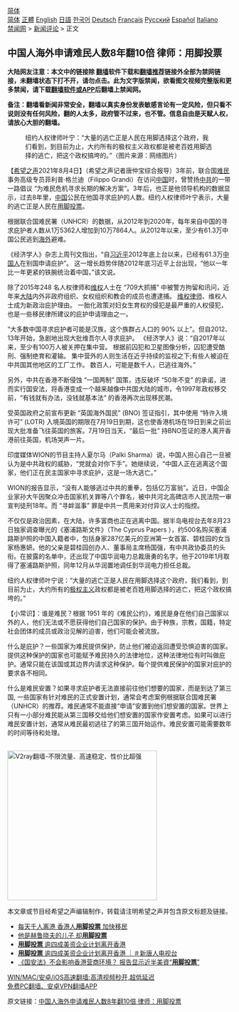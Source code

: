  <!-- 面包屑导航 --> <div class="breadcrumb"><!-- GTranslate: https://gtranslate.io/ -->  <div class="switcher notranslate">  <div class="selected">  <a href="#" onclick="return false;"> 简体</a>  </div>  <div class="option">  <a href="https://www.bannedbook.org" onclick="doGTranslate('zh-CN|zh-CN');jQuery('div.switcher div.selected a').html(jQuery(this).html());return false;" title="简体中文" class="nturl selected"> 简体</a>  <a href="https://www.bannedbook.org/zh-tw/" onclick="doGTranslate('zh-CN|zh-TW');jQuery('div.switcher div.selected a').html(jQuery(this).html());return false;" title="繁體中文" class="nturl"> 正體</a>  <a href="https://www.bannedbook.org/en/" onclick="doGTranslate('zh-CN|en');jQuery('div.switcher div.selected a').html(jQuery(this).html());return false;" title="English" class="nturl"> English</a>  <a href="https://www.bannedbook.org/ja/" onclick="doGTranslate('zh-CN|ja');jQuery('div.switcher div.selected a').html(jQuery(this).html());return false;" title="日本語" class="nturl"> 日語</a>  <a href="https://www.bannedbook.org/ko/" onclick="doGTranslate('zh-CN|ko');jQuery('div.switcher div.selected a').html(jQuery(this).html());return false;" title="한국어" class="nturl"> 한국어</a>  <a href="https://www.bannedbook.org/de/" onclick="doGTranslate('zh-CN|de');jQuery('div.switcher div.selected a').html(jQuery(this).html());return false;" title="Deutsch" class="nturl"> Deutsch</a>  <a href="https://www.bannedbook.org/fr/" onclick="doGTranslate('zh-CN|fr');jQuery('div.switcher div.selected a').html(jQuery(this).html());return false;" title="Français" class="nturl"> Français</a>  <a href="https://www.bannedbook.org/ru/" onclick="doGTranslate('zh-CN|ru');jQuery('div.switcher div.selected a').html(jQuery(this).html());return false;" title="Русский" class="nturl"> Русский</a>  <a href="https://www.bannedbook.org/es/" onclick="doGTranslate('zh-CN|es');jQuery('div.switcher div.selected a').html(jQuery(this).html());return false;" title="Español" class="nturl"> Español</a>  <a href="https://www.bannedbook.org/it/" onclick="doGTranslate('zh-CN|it');jQuery('div.switcher div.selected a').html(jQuery(this).html());return false;" title="Italiano" class="nturl"> Italiano</a>  </div>  </div>      <div class='breadcrumb-sub'><!-- Breadcrumb NavXT 6.3.0 --> <a href="https://www.bannedbook.org/" class="home">禁闻网</a> &gt; <a href="https://www.bannedbook.org/bnews/comments/" class="category">新闻评论</a> &gt; 正文</div></div><h2>中国人海外申请难民人数8年翻10倍 律师：用脚投票</h2> <p class="notice"><b>大陆网友注意：本文中的链接除 <a href="https://github.com/bannedbook/fanqiang" >翻墙</a>软件下载和<a href="https://github.com/killgcd/justmysocks/blob/master/README.md">翻墙推荐</a>链接外全部为禁网链接，未翻墙状态下打不开，请勿点击。此为文字版禁闻，欲看图文视频完整版和更多禁闻，请下载<a href="https://github.com/bannedbook/fanqiang">翻墙软件或APP</a>后翻墙上禁闻网。</p><p>备注：翻墙看新闻非常安全，翻墙以真实身份发表敏感言论有一定风险，但只看不说则没有任何风险，翻的人太多，政府管不过来，也不管。信息自由是天赋人权，请放心大胆的翻墙。</b></p>  <div class="entry"> <figure><figcaption>纽约人权律师叶宁：“大量的逃亡正是人民在用脚选择这个政府，我们看到，到目前为止，大约所有的极权主义政权都是被老百姓用脚选择的逃亡，把这个政权搞垮的。”（图片来源：网络图片）</figcaption></figure> <p>【<span class='wp_keywordlink_affiliate'><a href="https://www.soundofhope.org" title="希望之声" target="_blank">希望之声</a></span>2021年8月4日】（希望之声记者唐仲宝综合报导）3年前，联合国<a href="https://www.bannedbook.org/bnews/tag/%e9%9a%be%e6%b0%91/" class="st_tag internal_tag" rel="tag" title="标签 难民 下的日志">难民</a>事务高级专员菲利普·格兰迪（Filippo Grandi）在访问<span class='wp_keywordlink_affiliate'><a href="https://www.bannedbook.org/" title="中国" target="_blank">中国</a></span>时，曾赞扬<a href="https://www.bannedbook.org/bnews/tag/%e4%b8%ad%e5%85%b1/" class="st_tag internal_tag" rel="tag" title="标签 中共 下的日志">中共</a>的一带一路倡议 “为难民危机寻求长期的解决方案”。3年后，也正是他领导机构的数据显示，过去8年里，<a href="https://www.bannedbook.org/bnews/tag/%E4%B8%AD%E5%9B%BD/" class="st_tag internal_tag" rel="tag" title="标签 中国 下的日志">中国</a>公民在他国寻求庇护的人数。纽约人权律师叶宁表示，大量的逃亡正是人民在<a href="https://www.bannedbook.org/bnews/tag/%E7%94%A8%E8%84%9A%E6%8A%95%E7%A5%A8/" class="st_tag internal_tag" rel="tag" title="标签 用脚投票 下的日志">用脚投票</a>。</p> <p>根据联合国难民署（UNHCR）的数据，从2012年到2020年，每年来自中国的寻求庇护者人数从1万5362人增加到10万7864人。从2012年以来，至少有61.3万中国公民逃到<a href="https://www.bannedbook.org/bnews/tag/%E6%B5%B7%E5%A4%96/" class="st_tag internal_tag" rel="tag" title="标签 海外 下的日志">海外</a>避难。</p> <p>《经济学人》杂志上周刊文指出，“自<a href="https://www.bannedbook.org/bnews/tag/%e4%b9%a0%e8%bf%91%e5%b9%b3/" class="st_tag internal_tag" rel="tag" title="标签 习近平 下的日志">习近平</a>2012年底上台以来，已经有61.3万<a href="https://www.bannedbook.org/bnews/tag/%e4%b8%ad%e5%9b%bd%e4%ba%ba/" class="st_tag internal_tag" rel="tag" title="标签 中国人 下的日志">中国人</a>在别国申请庇护”。 这一增长趋势伴随2012年底习近平上台出现，“他以一年比一年更紧的铁腕统治着中国，”该文说。</p> <p>除了2015年248 名人权律师和<span class='wp_keywordlink_affiliate'><a href="https://www.bannedbook.org/bnews/weiquan/" title="维权" target="_blank">维权</a></span>人士在 “709大抓捕” 中被警方拘留和讯问，近年来<span class='wp_keywordlink_affiliate'><a href="https://www.bannedbook.org/" title="大陆" target="_blank">大陆</a></span>内外非政府组织、女权组织和教会的成员也遭逮捕。 <span class='wp_keywordlink'><a href="https://www.bannedbook.org/forum16/" title="维权律师 法律维权" target="_blank">维权律师</a></span>、维权人士成为新政治庇护理由。 一胎化政策对妇女生育权的侵犯是最严重的人权侵犯，也是一些移民律所建议的庇护申请理由之一。</p>  <p>“大多数中国寻求庇护者可能是汉族，这个族群占人口的 90% 以上”。但自2012、13年开始，急剧地出现大批维吾尔人寻求庇护。 《经济学人》说：“自2017年以来，至少有100万人被关押在集中营。 根据前囚犯和卫星图像分析，囚犯遭受酷刑、强制绝育和灌输。 集中营外的人则生活在近乎持续的监视之下;有些人被迫在中共国其他地区的工厂工作。 数百人，可能是数千人，已逃往海外。”</p> <p>另外，中共在香港不断侵蚀 “一国两制” 国策，违反破坏 “50年不变” 的承诺，进而实行国安法，将香港变成一个越来越像中共国大陆的城市，令1997年政权移交前，“有钱就有办法，没钱就基本法” 的香港再次出现移民潮。</p> <p>受英国政府之前宣布更新 “英国海外国民” (BNO) 签证指引，其中使用 “特许入境许可” (LOTR) 入境英国的期限在7月19日到期，这也使香港机场在19日到来之前出现大批准备飞往英国的旅客。7月19日当天，“最后一批” 持BNO签证的港人离开香港前往英国，机场哭声一片。</p> <p>印度媒体WION的节目主持人夏尔马（Palki Sharma）说，中国人担心自己一旦被认为是中共政权的威胁，“党就会对你下手”。她继续说，“中国人正在逃离这个国家，他们正在民主国家中寻求庇护，这是一场大逃亡。”</p>  <p>WION的报告显示，“没有人能够逃过中共的重拳，包括亿万富翁”。近日，中国企业家孙大午因聚众冲击国家机关罪等八个罪名，被中共河北高碑店市人民法院一审宣判徒刑18年。而 “寻衅滋事” 罪是中共一贯用来对付异议人士的指控。</p> <p>不仅仅是政治因素，在大陆，许多富商也正在逃离中国。据半岛电视台去年8月23日独家调查曝光的《塞浦路斯文件》（The Cyprus Papers ），约500名购买塞浦路斯护照的中国入籍者中，包括身家287亿美元的亚洲第一女首富、碧桂园的女当家杨惠妍。他的父亲是碧桂园创办人、董事局主席杨国强，有中共政协委员的头衔。在披露的名单中，还出现了中国华润电力总裁唐勇的名字。他于2019年1月取得了塞浦路斯护照，同年12月从华润置地调任到华润电力担任总裁。</p> <p>纽约人权律师叶宁说：“大量的逃亡正是人民在用脚选择这个政府，我们看到，到目前为止，大约所有的<span class='wp_keywordlink'><a href="https://www.bannedbook.org/forum2/topic223.html" title="极权主义与现代民主" target="_blank">极权主义</a></span>政权都是被老百姓用脚选择的逃亡，把这个政权搞垮的。”</p> <p>【小常识】：谁是难民？根据 1951 年的《难民公约》，难民是身在他们自己国家以外的人，他们无法或不愿获得他们自己国家的保护。由于种族，宗教，国籍，特定社会团体的成员或政治见解的迫害，他们可能会被流放。</p>  <p>什么是庇护？一些国家为难民提供保护，防止他们被迫返回遭受恐惧迫害的国家。提供这种保护的国家也可能赋予难民持久的法律地位，这种法律地位有时叫做庇护。通常只能在该国或其边界内请求这种保护。每个提供难民保护的国家对庇护的要求各不相同。</p> <p>什么是难民安置？如果寻求庇护者无法直接前往他们想要的国家，而是到达了第三国, 一些国家有针对难民的正式安置计划，通常会考虑案例根据联合国难民署（UNHCR）的推荐。难民通常不能直接“申请”安置到他们想安置的国家。世界上只有一小部分难民能从第三国移交给他们想安置的国家作安置考虑。如果可以进行难民安置计划，通常从难民最初逃往了的第三国开始运作。难民安置可能需要数年的时间等待和处理。</p> <p><br/><a href="https://github.com/bannedbook/fanqiang/wiki/V2ray%E6%9C%BA%E5%9C%BA"><img src="https://raw.githubusercontent.com/bannedbook/fanqiang/master/v2ss/images/v2free.jpg" width="336" alt="V2ray翻墙-不限流量、高速稳定、性价比超强"></a><br/></p> <p>本文章或节目经希望之声编辑制作，转载请注明希望之声并包含原文标题及链接。 </p>  <ul class='op-related-articles' title='相关阅读'> <li><a href='https://www.bannedbook.org/bnews/cnnews/20210715/1587615.html' target='_blank'>每天千人离港 香港人<b>用脚投票</b> 加快移民</a></li> <li><a href='https://www.bannedbook.org/bnews/cnnews/20210604/1559762.html' target='_blank'>他是赫鲁晓夫的儿子 却<b>用脚投票</b></a></li> <li><a href='https://www.bannedbook.org/bnews/taiwannews/20210514/1546305.html' target='_blank'><b>用脚投票</b> 逾四成美资企业计划离开香港</a></li> <li><a href='https://www.bannedbook.org/bnews/bannedvideo/20210513/1545585.html' target='_blank'><b>用脚投票</b> 逾四成美资企业计划离开香港 ｜＃新唐人电视台</a></li> <li><a href='https://www.bannedbook.org/bnews/headline/20210512/1544979.html' target='_blank'>《国安法》不会影响香港营商环境？ 报告显示近半美資“<b>用脚投票</b>”</a></li> </ul> <p class="texttj"> <a href="https://github.com/bannedbook/fanqiang/wiki/V2ray%E6%9C%BA%E5%9C%BA" target="_blank">WIN/MAC/安卓/iOS高速翻墙:高清视频秒开,超低延迟</a><br/> <a href="https://github.com/bannedbook/fanqiang/wiki/%E7%A6%81%E9%97%BB%E7%BD%91%E5%AE%89%E5%8D%93%E7%BF%BB%E5%A2%99%E6%96%B0%E9%97%BBAPP" target="_blank">免费PC翻墙、安卓VPN翻墙APP</a></p><p>原文链接：<a class="src_link"  href="https://www.soundofhope.org/post/532187" target="_blank">中国人海外申请难民人数8年翻10倍 律师：用脚投票</a></p><a name='sharetosocial'></a>  <div style="margin-bottom:5px;padding-bottom:5px;clear:both"> <div id="archive-pix-1" class="banner-ads"> <!-- AuctionX Display platform tag START --> <div id="26318x728x90x621x_ADSLOT2" clicktrack="%%CLICK_URL_ESC%%"></div> <!-- AuctionX Display platform tag END --> </div> <div id="archive-pix-2" class="banner-ads"> <!-- AuctionX Display platform tag START --> <div id="26315x300x250x621x_ADSLOT2" clicktrack="%%CLICK_URL_ESC%%"></div> <!-- AuctionX Display platform tag END --> </div> </div>  <div id="archive-pix-1" class="banner-ads"> <!-- AuctionX Display platform tag START --> <div id="26318x728x90x621x_ADSLOT3" clicktrack="%%CLICK_URL_ESC%%"></div> <!-- AuctionX Display platform tag END --> </div> </div><!--END ENTRY--> 